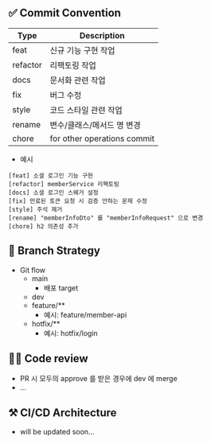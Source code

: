 ## ✅ Commit Convention

| Type | Description |
| --- | --- |
| feat | 신규 기능 구현 작업 |
| refactor | 리팩토링 작업 |
| docs | 문서화 관련 작업 |
| fix | 버그 수정 |
| style | 코드 스타일 관련 작업 |
| rename | 변수/클래스/메서드 명 변경 |
| chore | for other operations commit |
- 예시

```
[feat] 소셜 로그인 기능 구현
[refactor] memberService 리팩토링
[docs] 소셜 로그인 스웨거 설정
[fix] 만료된 토큰 요청 시 검증 안하는 문제 수정
[style] 주석 제거
[rename] "memberInfoDto" 를 "memberInfoRequest" 으로 변경
[chore] h2 의존성 추가

```

## 🧱 Branch Strategy

- Git flow
    - main
        - 배포 target
    - dev
    - feature/**
        - 예시: feature/member-api
    - hotfix/**
        - 예시: hotfix/login

## 👨‍💻 Code review

- PR 시 모두의 approve 를 받은 경우에 dev 에 merge
- ...

## ⚒️ CI/CD Architecture

- will be updated soon...